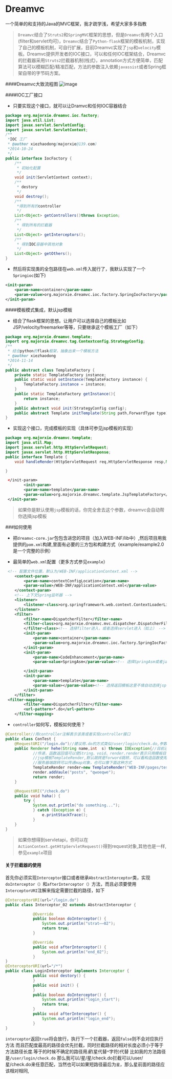 Dreamvc
===================================
一个简单的和支持的Java的MVC框架，我才疏学浅，希望大家多多指教
>`Dreamvc`结合了`Struts2`和`SpringMVC`框架的思想，但是`Dreamvc`有两个入口(filter和servlet均可)，`Dreamvc`结合了`Python-flask`框架的模板机制，实现了自己的模板机制，可自行扩展，目前Dreamvc实现了`jsp`和`velocity`模板。Dreamvc提供开发者的IOC接口，可以和任何IOC框架结合，Dreamvc的拦截器采用`Struts2`拦截器机制(栈式)，annotation方式方便简单，匹配算法可以模糊匹配/精准匹配，方法的参数注入依赖`javassist`或者Spring框架自带的字节码方案。

####Dreamvc大致流程图
![image](https://github.com/xiexiaodong/Dreamvc/blob/master/library/Dreamvc.png)

####IOC工厂接口
- 只要实现这个接口，就可以让Dramvc和任何IOC容器结合
```java
package org.majorxie.dreamvc.ioc.factory;
import java.util.List;
import javax.servlet.ServletConfig;
import javax.servlet.ServletContext;
/**
 *IOC 工厂
 * @author xiezhaodong(majorxie@139.com)
 *2014-10-24
 */
public interface IocFactory {
	/**
	 * 初始化配置
	 */
	void init(ServletContext context);
	/**
	 * destory
	 */
	void destroy();
	/**
	 *得到所有的controller
	 */
	List<Object> getControllers()throws Exception;
	/**
	 * 得到所有的拦截器
	 */
	List<Object> getInterceptors();
	/**
	 * 得到IOC容器中其他对象
	 */
	List<Object> getOthers();
}
```
- 然后将实现类的全包路径在`web.xml`传入就行了，我默认实现了一个`Springioc`(如下)
```xml
<init-param>
	<param-name>container</param-name>
	<param-value>org.majorxie.dreamvc.ioc.factory.SpringIocFactory</param-value>
</init-param>
```
####模板模式集成，默认jsp模板
- 结合了flask框架的思想。让用户可以选择自己的模板比如JSP/velocity/freemarker等等，只要继承这个模板工厂（如下）
```java
package org.majorxie.dreamvc.template;
import org.majorxie.dreamvc.tag.Contextconfig.StrategyConfig;
/**
 * 结合python的flask框架，抽象出来一个模板方法
 * @author xiezhaodong
 *2014-11-14
 */
public abstract class TemplateFactory {
	private static TemplateFactory instance;
	public static void setInstance(TemplateFactory instance) {
		TemplateFactory.instance = instance;
	}
	public static TemplateFactory getInstance(){
		return instance;
	}
	public abstract void init(StrategyConfig config);
	public abstract Template initTemplate(String path,ForwardType type) throws Exception;
}
```
- 实现这个接口，完成模板的实现（具体可参见jsp模板的实现）
```java
package org.majorxie.dreamvc.template;
import java.util.Map;
import javax.servlet.http.HttpServletRequest;
import javax.servlet.http.HttpServletResponse;
public interface Template {
	void handleRender(HttpServletRequest req,HttpServletResponse resp,Map<String, Object> models)throws Exception;

}
```
```xml
 </init-param>
	    <init-param>
	    <param-name>template</param-name>
	    <param-value>org.majorxie.dreamvc.template.JspTemplateFactory</param-value>
 </init-param>
```
>如果你是默认使用`jsp`模板的话，你完全舍去这个参数，dreamvc会自动帮你选择jsp模板

###如何使用
- 把`dreamvc-core.jar`包包含进您的项目（加入WEB-INF/lib中）,然后项目用我提供的`pom.xml`构建,里面有必要的三方包和构建方式（example/example2.0是一个完整的示例）

- 最简单的`web.xml`配置（更多方式参见`example`）
```xml
 <!-- 配置文件位置，默认为/WEB-INF/applicationContext.xml -->
    <context-param>
        <param-name>contextConfigLocation</param-name>
        <param-value>/WEB-INF/applicationContext.xml</param-value>
    </context-param>
    <!-- 上下文Spring监听器 -->
    <listener>
        <listener-class>org.springframework.web.context.ContextLoaderListener</listener-class>
    </listener>
    <filter>
        <filter-name>DispatcherFilter</filter-name>
        <filter-class>org.majorxie.dreamvc.mvc.dispatcher.DispatcherFilter
        </filter-class><!-- 选择filter进入，或者选择servlet进入（如上） -->
        <init-param>
            <param-name>container</param-name>
            <param-value>org.majorxie.dreamvc.ioc.factory.SpringIocFactory</param-value><!-- 选择springioc作为ioc容器 -->
        </init-param>
        <init-param>
            <param-name>CodeEnhancement</param-name>
            <param-value>SpringAsm</param-value><!-- 选择SpringAsm或者javassist -->

        </init-param>
        <init-param>
            <param-name>template</param-name>
            <param-value></param-value><!-- 选择返回模板这里不填自动选择jsp模板 -->
        </init-param>
    </filter>
 <filter-mapping>
        <filter-name>DispatcherFilter</filter-name>
        <url-pattern>*.do</url-pattern>
    </filter-mapping>
```
- `controller`如何写，模板如何使用？
```java
@Controller//用controller注解表示该类或者实现controller接口
public class ConTest {
    @RequestURI("/login.do")//建议用.do的方式类似/user/login/check.do,参数传递最好全部都传，不传递会报404
	public Renderer hehe(String name,int  s) throws IOException{//目前还不支持bean传递，只要传统的参数
			//传递，函数返回值可以使String、void、render.render表示只用模板目前有/JsonTemplate/TextTemplate/
			//jsp模板TemplateRender,默认跳转是forword跳转，可以看构造函数使用FORWARD.Rediect设置客户端跳转
			//服务器端跳转可以传递map对象，也可以像下面这种方式
			TemplateRender render=new TemplateRender("WEB-INF/pages/test.jsp");
			render.addVaule("posts", "qwoeqwe");
			return render;
	}

	@RequestURI("/check.do")
	public void haha() {
		try {
			System.out.println("do something...");
			} catch (Exception e) {
			    e.printStackTrace();
			}
	}
}
```
>如果你想得到servletapi，你可以在`ActionContext.getHttpServletRequest()`得到request对象,其他也是一样,参见`example`项目

#### 关于拦截器的使用
首先你必须实现`Interceptor`接口或者继承`AbstractInterceptor`类，实现`doInterceptor（）`和`afterInterceptor（）`方法，而且必须要使用
`InterceptorURI`注解来指定需要拦截的路径，如下
```java
@InterceptorURI(url="/login.do")
public class Interceptor_02 extends AbstractInterceptor {

			@Override
			public boolean doInterceptor() {
				System.out.println("strat——02");
				return true;
			}

			@Override
			public void afterInterceptor() {
				System.out.println("end_02");
			}
}
@InterceptorURI(url="/*")
public class LoginInterceptor implements Interceptor {
			public void destory() {
			}
			public void init() {
			}
			public boolean doInterceptor() {
				System.out.println("login_start");
				return true;
			}
			public void afterInterceptor() {
				System.out.println("login_end");
			}
}
```
`interceptor`返回`true`将会放行，执行下一个拦截器，返回`false`则不会对应执行方法
而且匹配度最高的路径会优先拦截，同时拦截路径的相对长度必须小于等于方法路径长度.等于的时候不确定的路径用*星*(星代替`*`字符)代替
比如我的方法路径是`/user/login/check.do`
那么我可以/星/星/check.do拦截可以/user/星/check.do来任意匹配，当然也可以如果短路径最后为`星`，那么星前面的路径应该相对相同,







